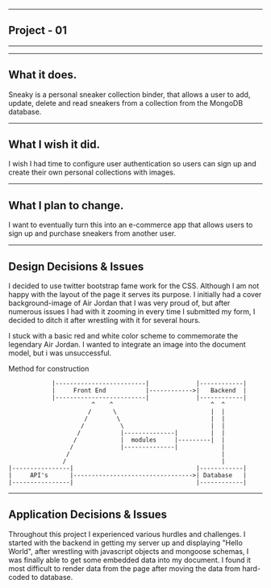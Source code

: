 ----------------------
Project - 01
----------------------
**********************
-------------------------
What it does.
-------------------------
Sneaky is a personal sneaker collection binder, that allows a user
to add, update, delete and read sneakers from a collection from the
MongoDB database.

-------------------------
What I wish it did.
-------------------------
I wish I had time to configure user authentication so users can sign up
and create their own personal collections with images.

-------------------------
What I plan to change.
-------------------------
I want to eventually turn this into an e-commerce app that allows users to sign up and purchase sneakers from another user.

-------------------------
Design Decisions & Issues
-------------------------
I decided to use twitter bootstrap fame work for the CSS.
Although I am not happy with the layout of the page it serves its purpose.
I initially had a cover background-image of Air Jordan that I was very proud of,
but after numerous issues I had with it zooming in every time I submitted my form, I decided to ditch it after wrestling with it for several hours.

I stuck with a basic red and white color scheme to commemorate the legendary Air Jordan. I wanted to integrate an image into the document model, but i was unsuccessful.




Method for construction

	            |-------------------------|             |------------|
                |     Front End           |------------>|   Backend  |
                |-------------------------|             |------------|
                           ^    ^                           ^  ^
                          /      \                          |  |
                         /        \                         |  |
                        /          \                        |  |
                       /           |--------------|         |  |
                      /            |  modules     |---------|  |
                     /             |--------------|            |
                    /                                          |
                   /                                           |
    |----------------|                                  |------------|
    |     API's      |--------------------------------->| Database   |
    |----------------|                                  |------------|


  
-------------------------
Application Decisions & Issues
-------------------------

Throughout this project I experienced various hurdles and challenges.
I started with the backend in getting my server up and displaying "Hello World", after wrestling with javascript objects and mongoose schemas, I was finally able to get some embedded data into my document. I found it most difficult to render data from the page after moving the data from hard-coded to database.
